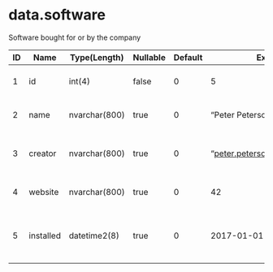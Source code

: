 # data.software

Software bought for or by the company

| ID   | Name      | Type(Length)   | Nullable   | Default   | Example                      | Comment                                   |
| ---- | --------- | -------------- | ---------- | --------- | ---------------------------- | ----------------------------------------- |
| 1    | id        | int(4)         | false      | 0         | 5                            | Primary Key, technical                    |
| 2    | name      | nvarchar(800)  | true       | 0         | “Peter Peterson”             | Name of the employee                      |
| 3    | creator   | nvarchar(800)  | true       | 0         | “peter.peterson@company.com” | E-mail address of the employee            |
| 4    | website   | nvarchar(800)  | true       | 0         | 42                           | The age of the employee                   |
| 5    | installed | datetime2(8)   | true       | 0         | 2017-01-01                   | Date when the employee joined our company |

